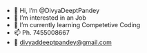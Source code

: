 - 👋 Hi, I’m @DivyaDeeptPandey
- 👀 I’m interested in an Job
- 🌱 I’m currently learning Competetive Coding
- 📫 Ph. 7455008667
- 📧 divyaddeeptpandey@gmail.com

<!---
DivyaDeeptPandey/DivyaDeeptPandey is a ✨ special ✨ repository because its `README.md` (this file) appears on your GitHub profile.
You can click the Preview link to take a look at your changes.
--->
